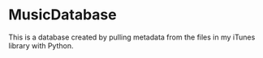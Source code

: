 # MusicDatabase
This is a database created by pulling metadata from the files in my iTunes library with Python.
